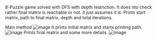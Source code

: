 8-Puzzle game solved with DFS with depth restriction.
It does nto check rather final matrix is reachable or not. it just assumes it is.
Prints start matrix, path to final matrix, depth and total iterations.

Main method
![image](https://user-images.githubusercontent.com/62106615/164994628-361c8af0-f7c8-453c-926e-73163df1ba70.png)
It prints initial matrix and starts printing path.
![image](https://user-images.githubusercontent.com/62106615/164994641-6b74e3d1-1dc3-4984-9a59-7649b8dd6c20.png)
Prints final matrix and some more details.
![image](https://user-images.githubusercontent.com/62106615/164994660-5d7c4ea2-5ad8-4c97-99df-061c96d7d18e.png)
